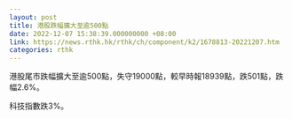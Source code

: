 ```yaml
---
layout: post
title: 港股跌幅擴大至逾500點
date: 2022-12-07 15:38:39.000000000 +08:00
link: https://news.rthk.hk/rthk/ch/component/k2/1678813-20221207.htm
categories: rthk
---
```


港股尾市跌幅擴大至逾500點，失守19000點，較早時報18939點，跌501點，跌幅2.6%。

科技指數跌3%。

